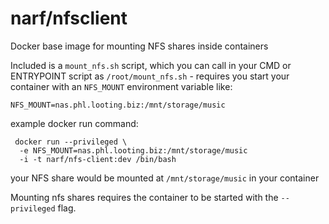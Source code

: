 # narf/nfsclient

Docker base image for mounting NFS shares inside containers

Included is a `mount_nfs.sh` script, which you can call in your CMD or
ENTRYPOINT script as `/root/mount_nfs.sh` - requires you start your container
with an `NFS_MOUNT` environment variable like:

`NFS_MOUNT=nas.phl.looting.biz:/mnt/storage/music`

example docker run command:

```
 docker run --privileged \
  -e NFS_MOUNT=nas.phl.looting.biz:/mnt/storage/music
  -i -t narf/nfs-client:dev /bin/bash
```

your NFS share would be mounted at `/mnt/storage/music` in your container

Mounting nfs shares requires the container to be started with the `--privileged`
flag.
